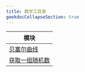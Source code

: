 ```yaml
---
title: 数学工具类
geekdocCollapseSection: true
---
```


| 模块 |
| - |
| [贝塞尔曲线](/Utils/MathUtils/Bezier) |
| [获取一组随机数](/Utils/MathUtils/GetRandomNumbers) |